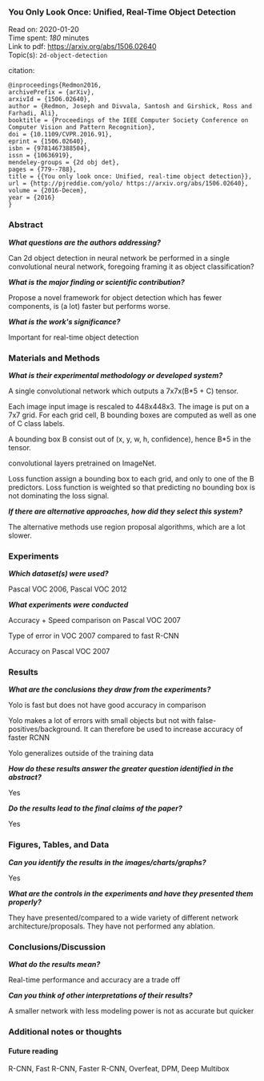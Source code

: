 <!--
{"title": "You Only Look Once: Unified, Real-Time Object Detection", "url": "https://arxiv.org/abs/1506.02640", "topics": "2d-object-detection", "date": "2020-01-20", "estimated_minutes": "180"}
-->
### You Only Look Once: Unified, Real-Time Object Detection

Read on: 2020-01-20  
Time spent: *180* minutes  
Link to pdf: https://arxiv.org/abs/1506.02640  
Topic(s): `2d-object-detection`

citation:
```
@inproceedings{Redmon2016,
archivePrefix = {arXiv},
arxivId = {1506.02640},
author = {Redmon, Joseph and Divvala, Santosh and Girshick, Ross and Farhadi, Ali},
booktitle = {Proceedings of the IEEE Computer Society Conference on Computer Vision and Pattern Recognition},
doi = {10.1109/CVPR.2016.91},
eprint = {1506.02640},
isbn = {9781467388504},
issn = {10636919},
mendeley-groups = {2d obj det},
pages = {779--788},
title = {{You only look once: Unified, real-time object detection}},
url = {http://pjreddie.com/yolo/ https://arxiv.org/abs/1506.02640},
volume = {2016-Decem},
year = {2016}
}

```

### Abstract

__*What questions are the authors addressing?*__

Can 2d object detection in neural network be performed in a single convolutional neural network, foregoing framing it as object classification?

__*What is the major finding or scientific contribution?*__

Propose a novel framework for object detection which has fewer components, is (a lot) faster but performs worse.

__*What is the work's significance?*__

Important for real-time object detection

### Materials and Methods

__*What is their experimental methodology or developed system?*__

A single convolutional network which outputs a 7x7x(B*5 + C) tensor.

Each image input image is rescaled to 448x448x3. The image is put on a 7x7 grid.
For each grid cell, B bounding boxes are computed as well as one of C class labels.

A bounding box B consist out of (x, y, w, h, confidence), hence B*5 in the tensor.

convolutional layers pretrained on ImageNet.

Loss function assign a bounding box to each grid, and only to one of the B predictors. Loss function is weighted so that predicting no bounding box is not dominating the loss signal.

__*If there are alternative approaches, how did they select this system?*__

The alternative methods use region proposal algorithms, which are a lot slower.

### Experiments

__*Which dataset(s) were used?*__

Pascal VOC 2006, Pascal VOC 2012

__*What experiments were conducted*__

Accuracy + Speed comparison on Pascal VOC 2007

Type of error in VOC 2007 compared to fast R-CNN

Accuracy on Pascal VOC 2007

### Results

__*What are the conclusions they draw from the experiments?*__

Yolo is fast but does not have good accuracy in comparison

Yolo makes a lot of errors with small objects but not with false-positives/background. It can therefore be used to increase accuracy of faster RCNN

Yolo generalizes outside of the training data


__*How do these results answer the greater question identified in the abstract?*__

Yes

__*Do the results lead to the final claims of the paper?*__

Yes

### Figures, Tables, and Data

__*Can you identify the results in the images/charts/graphs?*__

Yes

__*What are the controls in the experiments and have they presented them properly?*__

They have presented/compared to a wide variety of different network architecture/proposals. They have not performed any ablation.

### Conclusions/Discussion

__*What do the results mean?*__

Real-time performance and accuracy are a trade off

__*Can you think of other interpretations of their results?*__

A smaller network with less modeling power is not as accurate but quicker

### Additional notes or thoughts

#### Future reading

R-CNN, Fast R-CNN, Faster R-CNN, Overfeat, DPM, Deep Multibox
